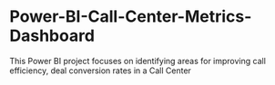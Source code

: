 # Power-BI-Call-Center-Metrics-Dashboard
This Power BI project focuses on  identifying areas for improving call efficiency, deal conversion rates in a Call Center
